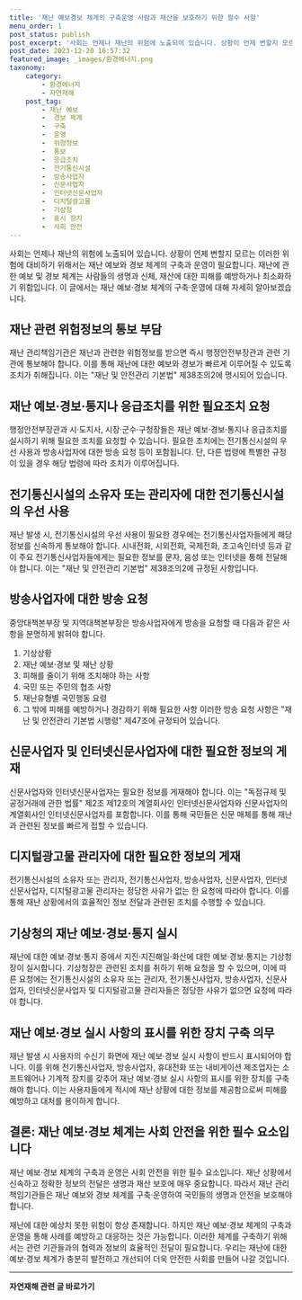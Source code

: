 ```yaml
---
title: '재난 예보경보 체계의 구축운영 사람과 재산을 보호하기 위한 필수 사항'
menu_order: 1
post_status: publish
post_excerpt: '사회는 언제나 재난의 위험에 노출되어 있습니다. 상황이 언제 변할지 모르는 이러한 위험에 대비하기 위해서는 재난 예보와 경보 체계의 구축과 운영이 필요합니다. 재난에 관한 예보 및 경보 체계는 사람들의 생명과 신체, 재산에 대한 피해를 예방하거나 최소화하기 위함입니다. 이 글에서는 재난 예보 경보 체계의 구축 운영에 대해 자세히 알아보겠습니다.'
post_date: 2023-12-20 16:57:32
featured_image: _images/환경에너지.png
taxonomy:
    category:
        - 환경에너지
        - 자연재해
    post_tag:
        - 재난 예보
        -  경보 체계
        -  구축
        -  운영
        -  위험정보
        -  통보
        -  응급조치
        -  전기통신시설
        -  방송사업자
        -  신문사업자
        -  인터넷신문사업자
        -  디지털광고물
        -  기상청
        -  표시 장치
        -  사회 안전
---
```



사회는 언제나 재난의 위험에 노출되어 있습니다. 상황이 언제 변할지 모르는 이러한 위험에 대비하기 위해서는 재난 예보와 경보 체계의 구축과 운영이 필요합니다. 재난에 관한 예보 및 경보 체계는 사람들의 생명과 신체, 재산에 대한 피해를 예방하거나 최소화하기 위함입니다. 이 글에서는 재난 예보·경보 체계의 구축·운영에 대해 자세히 알아보겠습니다.

## 재난 관련 위험정보의 통보 부담
재난 관리책임기관은 재난과 관련한 위험정보를 받으면 즉시 행정안전부장관과 관련 기관에 통보해야 합니다. 이를 통해 재난에 대한 예보와 경보가 빠르게 이루어질 수 있도록 조치가 취해집니다. 이는 "재난 및 안전관리 기본법" 제38조의2에 명시되어 있습니다.

## 재난 예보·경보·통지나 응급조치를 위한 필요조치 요청
행정안전부장관과 시·도지사, 시장·군수·구청장들은 재난 예보·경보·통지나 응급조치를 실시하기 위해 필요한 조치를 요청할 수 있습니다. 필요한 조치에는 전기통신시설의 우선 사용과 방송사업자에 대한 방송 요청 등이 포함됩니다. 단, 다른 법령에 특별한 규정이 있을 경우 해당 법령에 따라 조치가 이루어집니다.

## 전기통신시설의 소유자 또는 관리자에 대한 전기통신시설의 우선 사용
재난 발생 시, 전기통신시설의 우선 사용이 필요한 경우에는 전기통신사업자들에게 해당 정보를 신속하게 통보해야 합니다. 시내전화, 시외전화, 국제전화, 초고속인터넷 등과 같이 주요 전기통신사업자들에게는 필요한 정보를 문자, 음성 또는 인터넷을 통해 전달해야 합니다. 이는 "재난 및 안전관리 기본법" 제38조의2에 규정된 사항입니다.

## 방송사업자에 대한 방송 요청
중앙대책본부장 및 지역대책본부장은 방송사업자에게 방송을 요청할 때 다음과 같은 사항을 분명하게 밝혀야 합니다.
1. 기상상황
2. 재난 예보·경보 및 재난 상황
3. 피해를 줄이기 위해 조치해야 하는 사항
4. 국민 또는 주민의 협조 사항
5. 재난유형별 국민행동 요령
6. 그 밖에 피해를 예방하거나 경감하기 위해 필요한 사항
이러한 방송 요청 사항은 "재난 및 안전관리 기본법 시행령" 제47조에 규정되어 있습니다.

## 신문사업자 및 인터넷신문사업자에 대한 필요한 정보의 게재
신문사업자와 인터넷신문사업자는 필요한 정보를 게재해야 합니다. 이는 "독점규제 및 공정거래에 관한 법률" 제2조 제12호의 계열회사인 인터넷신문사업자와 신문사업자의 계열회사인 인터넷신문사업자를 포함합니다. 이를 통해 국민들은 신문 매체를 통해 재난과 관련된 정보를 빠르게 접할 수 있습니다.

## 디지털광고물 관리자에 대한 필요한 정보의 게재
전기통신시설의 소유자 또는 관리자, 전기통신사업자, 방송사업자, 신문사업자, 인터넷신문사업자, 디지털광고물 관리자는 정당한 사유가 없는 한 요청에 따라야 합니다. 이를 통해 재난 상황에서의 효율적인 정보 전달과 관련된 조치를 수행할 수 있습니다.

## 기상청의 재난 예보·경보·통지 실시
재난에 대한 예보·경보·통지 중에서 지진·지진해일·화산에 대한 예보·경보·통지는 기상청장이 실시합니다. 기상청장은 관련된 조치를 취하기 위해 요청을 할 수 있으며, 이에 따른 요청에는 전기통신시설의 소유자 또는 관리자, 전기통신사업자, 방송사업자, 신문사업자, 인터넷신문사업자 및 디지털광고물 관리자들은 정당한 사유가 없으면 요청에 따라야 합니다.

## 재난 예보·경보 실시 사항의 표시를 위한 장치 구축 의무
재난 발생 시 사용자의 수신기 화면에 재난 예보·경보 실시 사항이 반드시 표시되어야 합니다. 이를 위해 전기통신사업자, 방송사업자, 휴대전화 또는 내비게이션 제조업자는 소프트웨어나 기계적 장치를 갖추어 재난 예보·경보 실시 사항의 표시를 위한 장치를 구축해야 합니다. 이는 사용자들에게 적시에 재난 상황에 대한 정보를 제공함으로써 피해를 예방하고 대처를 용이하게 합니다.

## 결론: 재난 예보·경보 체계는 사회 안전을 위한 필수 요소입니다
재난 예보·경보 체계의 구축과 운영은 사회 안전을 위한 필수 요소입니다. 재난 상황에서 신속하고 정확한 정보의 전달은 생명과 재산 보호에 매우 중요합니다. 따라서 재난 관리책임기관들은 재난 예보와 경보 체계를 구축·운영하여 국민들의 생명과 안전을 보호해야 합니다.

재난에 대한 예상치 못한 위험이 항상 존재합니다. 하지만 재난 예보·경보 체계의 구축과 운영을 통해 사례를 예방하고 대응하는 것은 가능합니다. 이러한 체계를 구축하기 위해서는 관련 기관들과의 협력과 정보의 효율적인 전달이 필요합니다. 우리는 재난에 대한 예보·경보 체계가 충분히 발전하고 개선되어 더욱 안전한 사회를 만들어 나갈 것입니다.

<!-- wp:separator -->
<hr class="wp-block-separator has-alpha-channel-opacity"/>
<!-- /wp:separator -->

<!-- wp:group {"backgroundColor":"base","layout":{"type":"constrained"}} -->
<div class="wp-block-group has-base-background-color has-background"><!-- wp:paragraph {"align":"center","fontSize":"medium"} -->
<p class="has-text-align-center has-large-font-size"><strong>자연재해 관련 글 바로가기</strong></p>
<!-- /wp:paragraph -->


<!-- wp:latest-posts
{"categories":[{"id":35076,"count":19,"description":"","link":"https://uknowlaw.com/category/%ec%9e%90%ec%97%b0%ec%9e%ac%ed%95%b4/","name":"자연재해","slug":"자연재해","taxonomy":"category","parent":0,"meta":[],"_links":{"self":[{"href":"https://uknowlaw.com/wp-json/wp/v2/categories/35076"}],"collection":[{"href":"https://uknowlaw.com/wp-json/wp/v2/categories"}],"about":[{"href":"https://uknowlaw.com/wp-json/wp/v2/taxonomies/category"}],"wp:post_type":[{"href":"https://uknowlaw.com/wp-json/wp/v2/posts?categories=35076"}],"curies":[{"name":"wp","href":"https://api.w.org/{rel}","templated":true}]}}],"postsToShow":100,"excerptLength":28,"postLayout":"grid","columns":2,"featuredImageAlign":"left","featuredImageSizeSlug":"large","fontSize":"small"} /--></div>
<!-- /wp:group -->